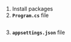 1. Install packages
2. **`Program.cs`** file
```caharp
```
3. **`appsettings.json`** file
```json
```
